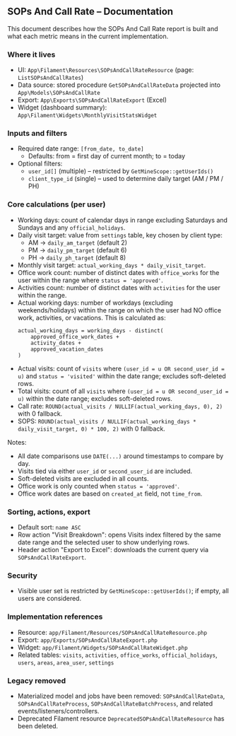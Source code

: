 ## SOPs And Call Rate – Documentation

This document describes how the SOPs And Call Rate report is built and what each metric means in the current implementation.

### Where it lives

- UI: `App\Filament\Resources\SOPsAndCallRateResource` (page: `ListSOPsAndCallRates`)
- Data source: stored procedure `GetSOPsAndCallRateData` projected into `App\Models\SOPsAndCallRate`
- Export: `App\Exports\SOPsAndCallRateExport` (Excel)
- Widget (dashboard summary): `App\Filament\Widgets\MonthlyVisitStatsWidget`

### Inputs and filters

- Required date range: `[from_date, to_date]`
  - Defaults: from = first day of current month; to = today
- Optional filters:
  - `user_id[]` (multiple) – restricted by `GetMineScope::getUserIds()`
  - `client_type_id` (single) – used to determine daily target (AM / PM / PH)

### Core calculations (per user)

- Working days: count of calendar days in range excluding Saturdays and Sundays and any `official_holidays`.
- Daily visit target: value from `settings` table, key chosen by client type:
  - AM → `daily_am_target` (default 2)
  - PM → `daily_pm_target` (default 6)
  - PH → `daily_ph_target` (default 8)
- Monthly visit target: `actual_working_days * daily_visit_target`.
- Office work count: number of distinct dates with `office_works` for the user within the range where `status = 'approved'`.
- Activities count: number of distinct dates with `activities` for the user within the range.
- Actual working days: number of workdays (excluding weekends/holidays) within the range on which the user had NO office work, activities, or vacations. This is calculated as:
  ```
  actual_working_days = working_days - distinct(
      approved_office_work_dates + 
      activity_dates + 
      approved_vacation_dates
  )
  ```
- Actual visits: count of `visits` where `(user_id = u OR second_user_id = u)` and `status = 'visited'` within the date range; excludes soft-deleted rows.
- Total visits: count of all `visits` where `(user_id = u OR second_user_id = u)` within the date range; excludes soft-deleted rows.
- Call rate: `ROUND(actual_visits / NULLIF(actual_working_days, 0), 2)` with 0 fallback.
- SOPS: `ROUND(actual_visits / NULLIF(actual_working_days * daily_visit_target, 0) * 100, 2)` with 0 fallback.

Notes:
- All date comparisons use `DATE(...)` around timestamps to compare by day.
- Visits tied via either `user_id` or `second_user_id` are included.
- Soft-deleted visits are excluded in all counts.
- Office work is only counted when `status = 'approved'`.
- Office work dates are based on `created_at` field, not `time_from`.

### Sorting, actions, export

- Default sort: `name ASC`
- Row action "Visit Breakdown": opens Visits index filtered by the same date range and the selected user to show underlying rows.
- Header action "Export to Excel": downloads the current query via `SOPsAndCallRateExport`.

### Security

- Visible user set is restricted by `GetMineScope::getUserIds()`; if empty, all users are considered.

### Implementation references

- Resource: `app/Filament/Resources/SOPsAndCallRateResource.php`
- Export: `app/Exports/SOPsAndCallRateExport.php`
- Widget: `app/Filament/Widgets/SOPsAndCallRateWidget.php`
- Related tables: `visits`, `activities`, `office_works`, `official_holidays`, `users`, `areas`, `area_user`, `settings`

### Legacy removed

- Materialized model and jobs have been removed: `SOPsAndCallRateData`, `SOPsAndCallRateProcess`, `SOPsAndCallRateBatchProcess`, and related events/listeners/controllers.
- Deprecated Filament resource `DeprecatedSOPsAndCallRateResource` has been deleted.
